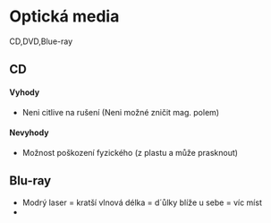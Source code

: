 # Optická media
CD,DVD,Blue-ray

## CD
#### Vyhody
* Neni citlive na rušení (Neni možné zničit mag. polem)


#### Nevyhody
* Možnost poškození fyzického (z plastu a může prasknout)


## Blu-ray
* Modrý laser = kratší vlnová délka = d´ůlky blíže u sebe = víc míst
* 